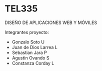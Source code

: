 # TEL335
DISEÑO DE APLICACIONES WEB Y MÓVILES

Integrantes proyecto:
- Gonzalo Soto U
- Juan de Dios Larrea L
- Sebastian Jara P
- Agustin Ovando S
- Constanza Corday L
